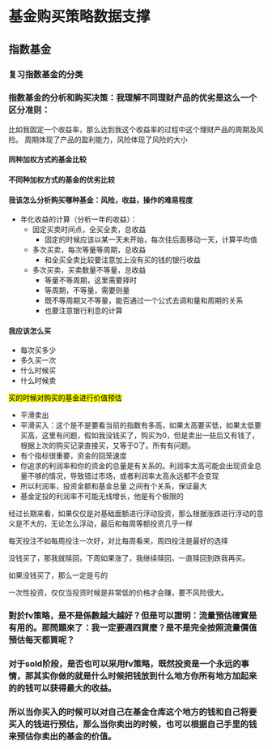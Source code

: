 # 基金购买策略数据支撑
## 指数基金
### 复习指数基金的分类
### 指数基金的分析和购买决策：我理解不同理财产品的优劣是这么一个区分准则：
比如我固定一个收益率，那么达到我这个收益率的过程中这个理财产品的周期及风险。
周期体现了产品的盈利能力，风险体现了风险的大小
#### 同种加权方式的基金比较
#### 不同种加权方式的基金的优劣比较
#### 我该怎么分析购买哪种基金：风险，收益，操作的难易程度
- 年化收益的计算（分析一年的收益）：
    - 固定买卖时间点，全买全卖，总收益
        - 固定的时候应该以某一天未开始，每次往后面移动一天，计算平均值
    - 多次买卖，每次等量等周期，总收益
        - 和全买全卖比较要注意加上没有买的钱的银行收益
    - 多次买卖，买卖数量不等量，总收益
        - 等量不等周期，这里需要择时
        - 等周期，不等量，需要则量
        - 既不等周期又不等量，能否通过一个公式去调和量和周期的关系
        - 也要注意银行利息的计算
#### 我应该怎么买
- 每次买多少
- 多久买一次
- 什么时候买
- 什么时候卖

<mark>买的时候对购买的基金进行价值预估</mark>


- 平滑卖出
- 平滑买入：这个是不是要看当前的指数有多高，如果太高要买低，如果太低要买高，这里有问题，假如我没钱买了，购买为0，但是卖出一些后又有钱了，根据上次的购买记录直接买，又等于0了。所有有问题。
- 有个指标很重要，资金的回笼速度
- 你追求的利润率和你的资金的总量是有关系的。利润率太高可能会出现资金总量不够的情况，导致错过市场，或者利润率太高永远都不会变现
- 所以利润率，投资金额和基金总量 之间有个关系，保证最大
- 基金定投的利润率不可能无线增长，他是有个极限的


经过长期来看，如果仅仅是对基础面额进行浮动投资，那么根据涨跌进行浮动的意义是不大的，无论怎么浮动，最后和每周等额投资几乎一样

每天投注不如每周投注一次好，对比每周看来，周四投注是最好的选择

没钱买了，那我就赎回，下周如果涨了，我继续赎回，一直赎回到跌我再买。

如果没钱买了，那么一定是亏的


一次性投资，仅仅当投资时候是非常低的价格才会赚，要不风险很大。


### 對於fv策略，是不是係數越大越好？但是可以證明：流量預估確實是有用的。那問題來了：我一定要週四買麼？是不是完全按照流量價值預估每天都買呢？

### 对于sold阶段，是否也可以采用fv策略，既然投资是一个永远的事情，那其实你做的就是什么时候把钱放到什么地方你所有地方加起来的的钱可以获得最大的收益。
### 所以当你买入的时候可以对自己在基金仓库这个地方的钱和自己将要买入的钱进行预估，那么当你卖出的时候，也可以根据自己手里的钱来预估你卖出的基金的价值。